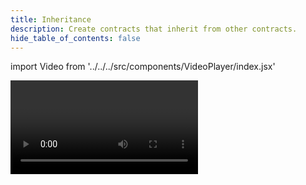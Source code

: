 ```yaml
---
title: Inheritance
description: Create contracts that inherit from other contracts.
hide_table_of_contents: false
---
```


import Video from '../../../src/components/VideoPlayer/index.jsx'

<Video videoId='805035971' title='Inheritance' />
